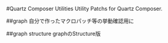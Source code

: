 #Quartz Composer Utilities
Utility Patchs for Quartz Composer.

##graph
自分で作ったマクロパッチ等の挙動確認用に

##graph structure
graphのStructure版
